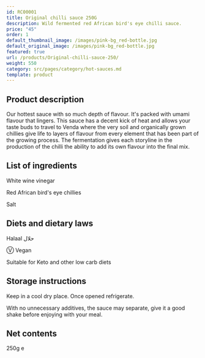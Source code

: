 ```yaml
---
id: RC00001
title: Original chilli sauce 250G
description: Wild fermented red African bird's eye chilli sauce.
price: "45"
order: 1
default_thumbnail_image: /images/pink-bg_red-bottle.jpg
default_original_image: /images/pink-bg_red-bottle.jpg
featured: true
url: /products/Original-chilli-sauce-250/
weight: 550
category: src/pages/category/hot-sauces.md
template: product
---
```

## Product description

Our hottest sauce with so much depth of flavour. It's packed with umami flavour that lingers. This sauce has a decent kick of heat and allows your taste buds to travel to Venda where the very soil and organically grown chillies give life to layers of flavour from every element that has been part of the growing process. The fermentation gives each storyline in the production of the chilli the ability to add its own flavour into the final mix.

## List of ingredients

White wine vinegar

Red African bird's eye chillies

Salt

## Diets and dietary laws

Halaal حلال

Ⓥ Vegan

Suitable for Keto and other low carb diets

## Storage instructions

Keep in a cool dry place. Once opened refrigerate. 

With no unnecessary additives, the sauce may separate, give it a good shake before enjoying with your meal.

## Net contents

250g e

